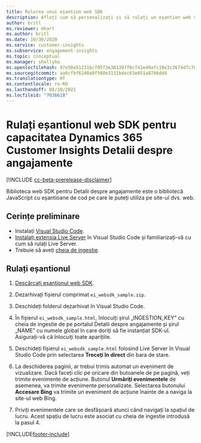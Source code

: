```yaml
---
title: Rularea unui eșantion web SDK
description: Aflați cum să personalizați și să rulați un eșantion web SDK.
author: britl
ms.reviewer: mhart
ms.author: britl
ms.date: 10/30/2020
ms.service: customer-insights
ms.subservice: engagement-insights
ms.topic: conceptual
ms.manager: shellyha
ms.openlocfilehash: 97e50a51231bcf05f3e381397f0cf41e49afc10e3c3674d7c709c8f521979e12
ms.sourcegitcommit: aa0cfbf6240a9f560e3131bdec63e051a8786dd4
ms.translationtype: HT
ms.contentlocale: ro-RO
ms.lasthandoff: 08/10/2021
ms.locfileid: "7036618"
---
```

# <a name="run-the-web-sdk-sample-for-dynamics-365-customer-insights-engagement-insights-capability"></a>Rulați eșantionul web SDK pentru capacitatea Dynamics 365 Customer Insights Detalii despre angajamente

[!INCLUDE [cc-beta-prerelease-disclaimer](includes/cc-beta-prerelease-disclaimer.md)]

Biblioteca web SDK pentru Detalii despre angajamente este o bibliotecă JavaScript cu eșantioane de cod pe care le puteți utiliza pe site-ul dvs. web.

## <a name="prerequisites"></a>Cerințe preliminare

- Instalați [Visual Studio Code](https://code.visualstudio.com/).
- [Instalați extensia Live Server](https://marketplace.visualstudio.com/items?itemName=ritwickdey.LiveServer) în Visual Studio Code și familiarizați-vă cu cum să rulați Live Server.
- Trebuie să aveți [cheia de ingestie](instrument-website.md).

## <a name="run-sample"></a>Rulați eșantionul

1. [Descărcați eșantionul web SDK](https://download.pi.dynamics.com/sdk/EngagementInsightsSamples/ei_websdk_sample.zip).

1. Dezarhivați fișierul comprimat `ei_websdk_sample.zip`.

1. Deschideți folderul dezarhivat în Visual Studio Code.

1. În fișierul `ei_websdk_sample.html`, înlocuiți șirul „INGESTION_KEY” cu cheia de ingestie de pe portalul Detalii despre angajamente și șirul „NAME” cu numele global în care doriți să fie instanțiat SDK-ul. Asigurați-vă că înlocuiți toate aparițiile.

1. Deschideți fișierul `ei_websdk_sample.html` folosind Live Server în Visual Studio Code prin selectarea **Treceți în direct** din bara de stare.

1. La deschiderea paginii, ar trebui trimis automat un eveniment de vizualizare. Dacă faceți clic pe oricare din butoanele de pe pagină, veți trimite evenimente de acțiune. Butonul **Urmăriți evenimentele** de asemenea, va trimite evenimente personalizate. Selectarea butonului **Accesare Bing** va trimite un eveniment de acțiune înainte de a naviga la site-ul web Bing.

1. Priviți evenimentele care se desfășoară atunci când navigați la spațiul de lucru. Acest spațiu de lucru este asociat cu cheia de ingestie introdusă la pasul 4.


[!INCLUDE[footer-include](../includes/footer-banner.md)]